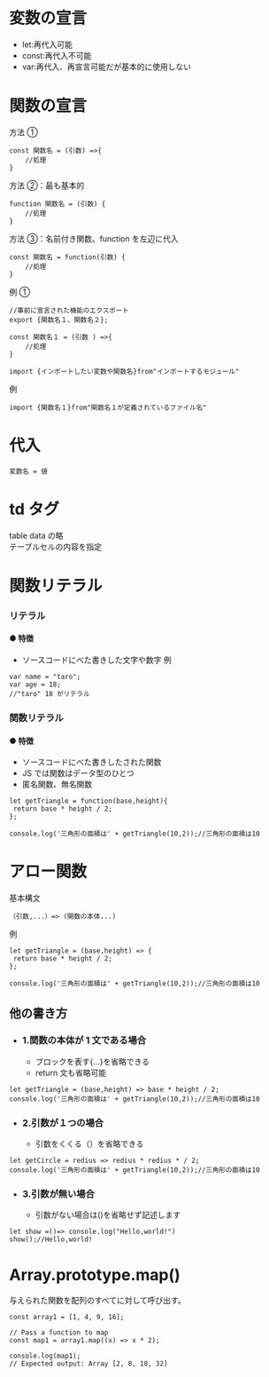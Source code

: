 # 変数の宣言

- let:再代入可能
- const:再代入不可能
- var:再代入、再宣言可能だが基本的に使用しない

# 関数の宣言

方法 ①

```JS
const 関数名 = (引数) =>{
    //処理
}
```

方法 ②：最も基本的

```JS
function 関数名 = (引数) {
    //処理
}
```

方法 ③：名前付き関数。function を左辺に代入

```JS
const 関数名 = function(引数) {
    //処理
}
```

例 ①

```JS
//事前に宣言された機能のエクスポート
export {関数名１、関数名２};

const 関数名１ = (引数 ) =>{
    //処理
}
```

```JS
import {インポートしたい変数や関数名}from"インポートするモジュール"
```

例

```JS
import {関数名１}from"関数名１が定義されているファイル名"
```

# 代入

`変数名 = 値`

# td タグ

table data の略  
テーブルセルの内容を指定

# 関数リテラル

### リテラル

#### ● 特徴

- ソースコードにべた書きした文字や数字
  例

```JS
var name = "taro";
var age = 18;
//"taro" 18 がリテラル
```

### 関数リテラル

#### ● 特徴

- ソースコードにべた書きしたされた関数
- JS では関数はデータ型のひとつ
- 匿名関数、無名関数

```JS
let getTriangle = function(base,height){
 return base * height / 2;
};

console.log('三角形の面積は' + getTriangle(10,2));//三角形の面積は10
```

# アロー関数

基本構文

```JS
（引数,...）=> (関数の本体...)
```

例

```JS
let getTriangle = (base,height) => {
 return base * height / 2;
};

console.log('三角形の面積は' + getTriangle(10,2));//三角形の面積は10
```

## 他の書き方

- ### 1.関数の本体が 1 文である場合
  - ブロックを表す{...}を省略できる
  - return 文も省略可能

```JS
let getTriangle = (base,height) => base * height / 2;
console.log('三角形の面積は' + getTriangle(10,2));//三角形の面積は10

```

- ### 2.引数が１つの場合
  - 引数をくくる（）を省略できる

```JS
let getCircle = redius => redius * redius * / 2;
console.log('三角形の面積は' + getTriangle(10,2));//三角形の面積は10

```

- ### 3.引数が無い場合
  - 引数がない場合は()を省略せず記述します

```JS
let show =()=> console.log("Hello,world!")
show();//Hello,world!

```

# Array.prototype.map()

与えられた関数を配列のすべてに対して呼び出す。

```JS
const array1 = [1, 4, 9, 16];

// Pass a function to map
const map1 = array1.map((x) => x * 2);

console.log(map1);
// Expected output: Array [2, 8, 18, 32]
```
